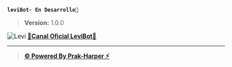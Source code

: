 **`leviBot- En Desarrollo🚩`**
> **Version:** 1.0.0

![Levi](https://files.catbox.moe/sexx1t.jpg)
**[🪷Canal Oficial LeviBot🪷](https://whatsapp.com/channel/0029VakfOZfHFxP7rNrUQk2d)**

___

> **[© Powered By Prak-Harper ⚡︎](https://github.com/Prakharper)**
